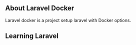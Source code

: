 
## About Laravel Docker

Laravel docker is a project setup laravel with Docker options.

## Learning Laravel
